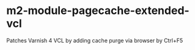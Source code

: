 # m2-module-pagecache-extended-vcl
Patches Varnish 4 VCL by adding cache purge via browser by Ctrl+F5
